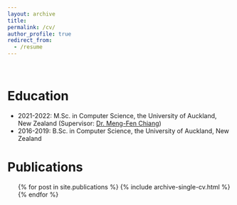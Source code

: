 ```yaml
---
layout: archive
title: 
permalink: /cv/
author_profile: true
redirect_from:
  - /resume
---
```



<br>

Education
======
* 2021-2022: M.Sc. in Computer Science, the University of Auckland, New Zealand (Supervisor: [Dr. Meng-Fen Chiang](https://ankechiang.github.io/))
* 2016-2019: B.Sc. in Computer Science, the University of Auckland, New Zealand

Publications
======
  <ul>{% for post in site.publications %}
    {% include archive-single-cv.html %}
  {% endfor %}</ul>
 
